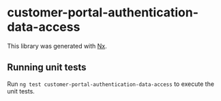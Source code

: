 # customer-portal-authentication-data-access

This library was generated with [Nx](https://nx.dev).

## Running unit tests

Run `ng test customer-portal-authentication-data-access` to execute the unit tests.
